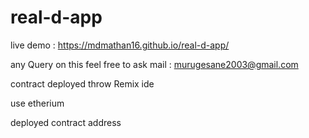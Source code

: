 # real-d-app

live demo : https://mdmathan16.github.io/real-d-app/

any Query on this feel free to ask  mail : murugesane2003@gmail.com

contract deployed throw Remix ide 

use etherium 

deployed contract address
